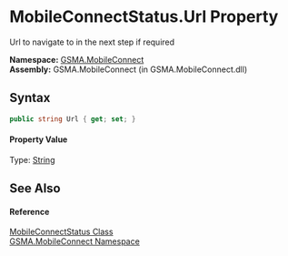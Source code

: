 MobileConnectStatus.Url Property
================================
Url to navigate to in the next step if required

**Namespace:** [GSMA.MobileConnect][1]  
**Assembly:** GSMA.MobileConnect (in GSMA.MobileConnect.dll)

Syntax
------

```csharp
public string Url { get; set; }
```

#### Property Value
Type: [String][2]

See Also
--------

#### Reference
[MobileConnectStatus Class][3]  
[GSMA.MobileConnect Namespace][1]  

[1]: ../README.md
[2]: http://msdn.microsoft.com/en-us/library/s1wwdcbf
[3]: README.md
[4]: ../../_icons/Help.png